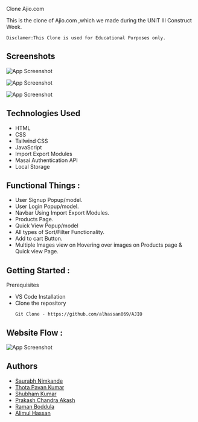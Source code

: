 Clone Ajio.com

This is the clone of Ajio.com ,which we made during the UNIT III Construct Week.
```
Disclamer:This Clone is used for Educational Purposes only.
```

## Screenshots

![App Screenshot](https://github.com/alhassan069/AJIO/blob/7c7fb9d7278c56694344f8f7fc19ef345476515a/images/img22.gif)

![App Screenshot](images/img33.png)

![App Screenshot](images/img45.png)

## Technologies Used

- HTML
- CSS
- Tailwind CSS
- JavaScript
- Import Export Modules
- Masai Authentication API
- Local Storage

## Functional Things :
* User Signup Popup/model.
* User Login Popup/model.
* Navbar Using Import Export Modules.
* Products Page.
* Quick View Popup/model
* All types of Sort/Filter Functionality.
* Add to cart Button.
* Multiple Images view on Hovering over images on Products page & Quick view Page.

## Getting Started :

Prerequisites

- VS Code
  Installation
- Clone the repository
  ```
  Git Clone - https://github.com/alhassan069/AJIO
  ```

## Website Flow :

![App Screenshot](https://github.com/alhassan069/AJIO/blob/1d601e255827f728fcbd1c2a55ff6579e92e78da/images/img55.gif)

## Authors

- [Saurabh Nimkande](https://github.com/saurabhnimkande)
- [Thota Pavan Kumar](https://github.com/ThotaPavanKumar)
- [Shubham Kumar](https://github.com/shubhamkr0412)
- [Prakash Chandra Akash](https://github.com/impcakash)
- [Raman Boddula](https://github.com/raman-boddula)
- [Alimul Hassan](https://github.com/alhassan069)

